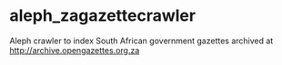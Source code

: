 # aleph_zagazettecrawler
Aleph crawler to index South African government gazettes archived at http://archive.opengazettes.org.za
